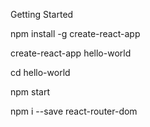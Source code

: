 Getting Started

npm install -g create-react-app

create-react-app hello-world

cd hello-world

npm start

npm i --save react-router-dom
